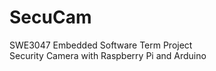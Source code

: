 SecuCam
=====
SWE3047 Embedded Software Term Project  
Security Camera with Raspberry Pi and Arduino
